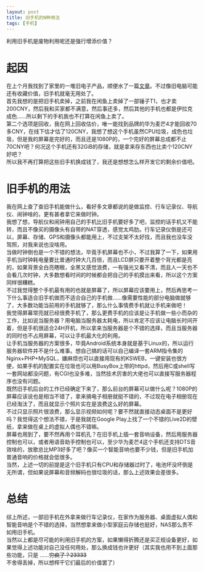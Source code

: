 ```yaml
---
layout: post
title: 旧手机的N种用法
tags: [手机]
---
```


  利用旧手机是废物利用呢还是强行增添价值？<!--more-->    
  
# 起因
  在上个月我找到了家里的一堆旧电子产品，顺便水了一篇[文章](/2020/02/02/old.html)。不过像旧电脑可能还有收藏价值，旧手机就毫无用处了。   
  首先我想的是把旧手机卖掉，之前我在闲鱼上卖掉了一部锤子T1，也才卖200CNY，然后我和买家都不满意，然后事还多，然后其他的手机也都是伊拉克成色……所以剩下的手机我也不打算在闲鱼上卖了。   
  第二个选项是回收，我在网上回收估价，唯一能找到品牌的华为麦芒4才能回收70多CNY，在线下估才估了120CNY，我想了想这个手机虽然CPU垃圾，成色也垃圾，但是我的屏幕是完好的，而且还是1080P的，一个完好的屏幕总成都不止70CNY吧？何况这个手机还有32GiB的存储，就是拿来存东西也比卖个120CNY好吧？   
  所以我不再打算把这些旧手机换成钱了，我还是想想怎么样开发它的剩余价值吧。   
  
# 旧手机的用法
  我在网上查了查旧手机能做什么，看好多文章都说的是做监控、行车记录仪、导航仪、闹钟啥的，更有甚者拿它来做时钟。   
  我想了想，导航仪和闹钟用自己的手机比旧手机要好多了吧，监控的话手机又不能转，而且不像买的摄像头有自带的NAT穿透，感觉太鸡肋。行车记录仪倒是还可以，屏幕、存储、GPS和摄像头都能用上，不过支架不太好找，而且我也没车没驾照，对我来说也没啥用。   
  当做时钟倒也是一个不错的想法，毕竟手机屏幕也不小，不过我算了一下，如果用手机当时钟耗电量要比普通时钟大几百倍，而且LCD屏只要开着整个背光都是亮的，如果背景全白亮瞎眼，全黑又感觉浪费，一有强光又看不清，而且人一天也不会看几次时钟，大多数想看时间的时候都会把自己的手机摸出来看，所以这个方案同样很糟糕。   
  不过我觉得整个手机最有用的也就是屏幕了，所以屏幕应该要用上，然后再思考一下什么事适合旧手机做而不适合自己的手机做……像需要性能的部分电脑做就够了，大多数功能当前用的手机就够了，那么什么事情费手机就让手机来做吧！   
  我觉得屏幕常亮就已经很费手机了，那么更费手机的应该是让手机做一些小而杂的工作，比如说当服务器？用电脑当服务器太耗电，所以肯定不应该让电脑长时间开着，但是手机很适合24H开机，所以拿来当服务器是个不错的选择，而且当服务器的同时也不占用屏幕，可以让手机最大化的利用。   
  让手机当服务器的方案很多，毕竟Android系统本身就是基于Linux的，所以运行服务器软件并不是什么难事。想自己搞的话可以自己编译一套ARM指令集的Nginx+PHP+MySQL，嫌麻烦也可以直接用现有的KSWEB，一键安装也很方便，如果手机的配置实在垃圾也可以用BusyBox上带的httpd，然后用C或shell写一套网站都没问题，有CGI也没多难，当然技术厉害的大佬也可以直接写服务器程序也没有问题。   
  既然旧手机后台的工作已经确定下来了，那么前台的屏幕可以做什么呢？1080P的屏幕应该说也是相当不错了，拿来搞电子相册就挺不错的，不过现在电子相册现在已经淘汰了，而且就显示个照片实在是浪费这么好的屏幕。    
  不过只显示照片很浪费，那么显示视频如何呢？要不然就直接动态桌面不是更好吗？我觉得这个想法不错，于是我就在Google Play上找了一个不错的Live2D的壁纸，拿来做在桌上的虚拟人偶也不错嘛。   
  屏幕也用到了，要不然再用个耳机孔？在旧手机上插一套音响设备，然后用服务器控制也可以，或者用语音助手控制也可以，至少华为麦芒4这个手机还支持DTS音效啥的，放歌总比MP3好多了吧？像买一个智能音响也要不少钱，但是旧手机加普通音响的价格就会低很多。   
  当然，上述一切的前提是这个旧手机只有CPU和存储器过时了，电池坏没坏倒是无所谓，但如果说屏幕和音频解码也很垃圾的话，那么上述效果会差很多。   

# 总结
  综上所述，一部旧手机在外拿来做行车记录仪，在家作为服务器、桌面虚拟人偶和智能音响是个不错的选择，当然想拿来做小型家庭云存储也挺好，NAS那么贵不如用旧手机。   
  当然以上都是尽可能的利用旧手机的方案，如果懒得折腾还是买正规设备更好，如果觉得上述功能对自己没任何用处，那么换成钱也许更好（其实我也用不到上面那些功能，只是 ……~~穷疯了？23333~~ 不舍得丢掉，所以想榨干它们最后的价值罢了）
